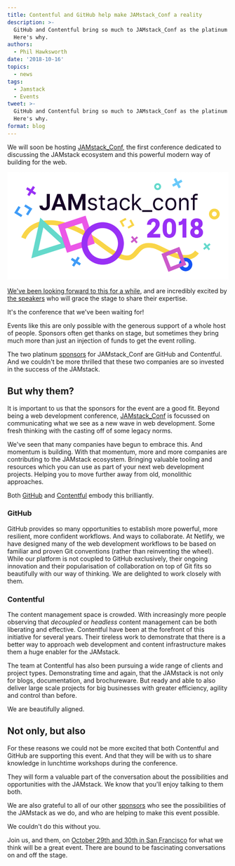 ```yaml
---
title: Contentful and GitHub help make JAMstack_Conf a reality
description: >-
  GitHub and Contentful bring so much to JAMstack_Conf as the platinum sponsors.
  Here's why.
authors:
  - Phil Hawksworth
date: '2018-10-16'
topics:
  - news
tags:
  - Jamstack
  - Events
tweet: >-
  GitHub and Contentful bring so much to JAMstack_Conf as the platinum sponsors.
  Here's why.
format: blog
---
```


We will soon be hosting [JAMstack_Conf](https://jamstackconf.com), the first conference dedicated to discussing the JAMstack ecosystem and this powerful modern way of building for the web.

![](/v3/img/blog/jasmstack_conf_splash.png)

[We've been looking forward to this for a while](/blog/2018/08/30/this-october-attend-the-first-ever-jamstack_conf/), and are incredibly excited by [the speakers](https://jamstackconf.com#speakers) who will grace the stage to share their expertise. 

It's the conference that we've been waiting for!

Events like this are only possible with the generous support of a whole host of people. Sponsors often get thanks on stage, but sometimes they bring much more than just an injection of funds to get the event rolling.

The two platinum [sponsors](https://jamstackconf.com/#sponsors) for JAMstack_Conf are GitHub and Contentful. And we couldn't be more thrilled that these two companies are so invested in the success of the JAMstack.

## But why them?

It is important to us that the sponsors for the event are a good fit. Beyond being a web development conference, [JAMstack_Conf](https://jamstackconf.com/) is focussed on communicating what we see as a new wave in web development. Some fresh thinking with the casting off of some legacy norms.

We've seen that many companies have begun to embrace this. And momentum is building. With that momentum, more and more companies are contributing to the JAMstack ecosystem. Bringing valuable tooling and resources which you can use as part of your next web development projects. Helping you to move further away from old, monolithic approaches.

Both [GitHub](https://github.com) and [Contentful](https://contentful.com) embody this brilliantly. 

### GitHub

GitHub provides so many opportunities to establish more powerful, more resilient, more confident workflows. And ways to collaborate. At Netlify, we have designed many of the web development workflows to be based on familiar and proven Git conventions (rather than reinventing the wheel). While our platform is not coupled to GitHub exclusively, their ongoing innovation and their popularisation of collaboration on top of Git fits so beautifully with our way of thinking. We are delighted to work closely with them.

### Contentful

The content management space is crowded. With increasingly more people observing that _decoupled_ or _headless_ content management can be both liberating and effective. Contentful have  been at the forefront of this initiative for several years. Their tireless work to demonstrate that there is a better way to approach web development and content infrastructure makes them a huge enabler for the JAMstack.

The team at Contentful has also been pursuing a wide range of clients and project types. Demonstrating time and again, that the JAMstack is not only for blogs, documentation, and brochureware. But ready and able to also deliver large scale projects for big businesses with greater efficiency, agility and control than before.

We are beautifully aligned.

## Not only, but also

For these reasons we could not be more excited that both Contentful and GitHub are supporting this event. And that they will be with us to share knowledge in lunchtime workshops during the conference.

They will form a valuable part of the conversation about the possibilities and opportunities with the JAMstack. We know that you'll enjoy talking to them both.

We are also grateful to all of our other [sponsors](https://jamstackconf.com/#sponsors) who see the possibilities of the JAMstack as we do, and who are helping to make this event possible.

We couldn't do this without you.

Join us, and them, on [October 29th and 30th in San Francisco](https://jamstackconf.com/) for what we think will be a great event. There are bound to be fascinating conversations on and off the stage.
